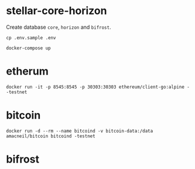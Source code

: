 # stellar-core-horizon

Create database `core`, `horizon` and `bifrost`.

`cp .env.sample .env`

`docker-compose up`

# etherum

`docker run -it -p 8545:8545 -p 30303:30303 ethereum/client-go:alpine --testnet`

# bitcoin

`docker run -d --rm --name bitcoind -v bitcoin-data:/data amacneil/bitcoin bitcoind -testnet`

# bifrost
